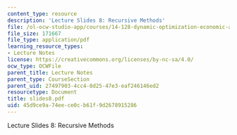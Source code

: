 ```yaml
---
content_type: resource
description: 'Lecture Slides 8: Recursive Methods'
file: /ol-ocw-studio-app/courses/14-128-dynamic-optimization-economic-applications-recursive-methods-spring-2003/45d9ce9a74eece0cb61f9d2678915286_slides8.pdf
file_size: 171667
file_type: application/pdf
learning_resource_types:
- Lecture Notes
license: https://creativecommons.org/licenses/by-nc-sa/4.0/
ocw_type: OCWFile
parent_title: Lecture Notes
parent_type: CourseSection
parent_uid: 27497903-4cc4-8d25-47e3-eaf246146ed2
resourcetype: Document
title: slides8.pdf
uid: 45d9ce9a-74ee-ce0c-b61f-9d2678915286
---
```

Lecture Slides 8: Recursive Methods
